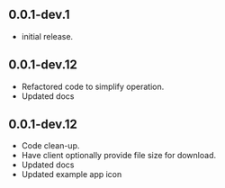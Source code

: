 ## 0.0.1-dev.1

* initial release.

## 0.0.1-dev.12

* Refactored code to simplify operation.
* Updated docs

## 0.0.1-dev.12

* Code clean-up.
* Have client optionally provide file size for download.
* Updated docs
* Updated example app icon
